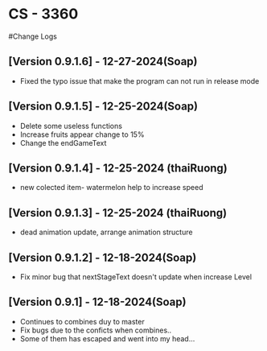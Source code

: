 # CS - 3360
#Change Logs
## [Version 0.9.1.6] - 12-27-2024(Soap)
- Fixed the typo issue that make the program can not run in release mode

## [Version 0.9.1.5] - 12-25-2024(Soap)
- Delete some useless functions
- Increase fruits appear change to 15%
- Change the endGameText

## [Version 0.9.1.4] - 12-25-2024 (thaiRuong)
- new colected item- watermelon help to increase speed

## [Version 0.9.1.3] - 12-25-2024 (thaiRuong)
- dead animation update, arrange animation structure

## [Version 0.9.1.2] - 12-18-2024(Soap)
- Fix minor bug that nextStageText doesn't update when increase Level

## [Version 0.9.1] - 12-18-2024(Soap)
- Continues to combines duy to master
- Fix bugs due to the conficts when combines.. 
- Some of them has escaped and went into my head...


